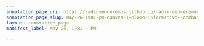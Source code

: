 ```yaml
---
annotation_page_uri: https://radiovenceremos.github.io/radio-venceremos-english/annotations/may-26-1981-pm-canvas-1-plomo-informativo--combats--casualties.json
annotation_page_slug: may-26-1981-pm-canvas-1-plomo-informativo--combats--casualties
layout: annotation_page
manifest_label: May 26, 1981 - PM

---
```

